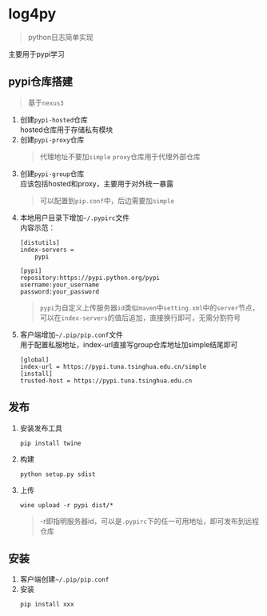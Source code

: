 # log4py

> python日志简单实现

主要用于pypi学习

## pypi仓库搭建
> 基于`nexus3`

1) 创建`pypi-hosted`仓库  
    hosted仓库用于存储私有模块
2) 创建`pypi-proxy`仓库  
    > 代理地址不要加`simple`
    `proxy`仓库用于代理外部仓库
3) 创建`pypi-group`仓库  
    应该包括hosted和proxy，主要用于对外统一暴露
    > 可以配置到`pip.conf`中，后边需要加`simple`
4) 本地用户目录下增加`~/.pypirc`文件  
    内容示范：
    ```
    [distutils]
    index-servers =
        pypi
     
    [pypi]
    repository:https://pypi.python.org/pypi
    username:your_username
    password:your_password
    ```
    > `pypi`为自定义上传服务器`id`类似`maven`中`setting.xml`中的`server`节点，可以在`index-servers`的值后追加，直接换行即可，无需分割符号
5) 客户端增加`~/.pip/pip.conf`文件  
    用于配置私服地址，index-url直接写group仓库地址加simple结尾即可
    ```
    [global] 
    index-url = https://pypi.tuna.tsinghua.edu.cn/simple
    [install]
    trusted-host = https://pypi.tuna.tsinghua.edu.cn 
    ```    
## 发布
1) 安装发布工具  
    ```
    pip install twine
    ```
2) 构建
    ```
    python setup.py sdist
    ```
3) 上传
    ```
    wine upload -r pypi dist/* 
    ```
    > -r即指明服务器id，可以是`.pypirc`下的任一可用地址，即可发布到远程仓库

## 安装
1) 客户端创建`~/.pip/pip.conf`  
2) 安装
    ```pip
    pip install xxx
    ```